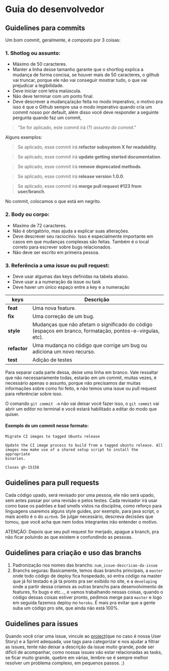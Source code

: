 # Guia do desenvolvedor

##  Guidelines para commits

Um bom commit, geralmente, é composto por 3 coisas: 

###   1. Shotlog ou assunto:

- Máximo de 50 caracteres.
- Manter a linha desse tamanho garante que o shortlog explica a mudança de forma concisa, se houver mais de 50 caracteres, o github vai truncar, porque ele não vai conseguir mostrar tudo, o que vai prejudicar a legibilidade.
-  Deve iniciar com letra maiúscula.
- Não deve terminar com um ponto final.
- Deve descrever a mudança/ação feita no modo imperativo, o motivo pra isso é que o Github sempre usa o modo imperativo quando cria um commit nosso por default, além disso você deve responder a seguinte pergunta quando faz um commit,  
> "Se for aplicado, este commit irá (?) *assunto do commit*."

Alguns exemplos: 
  > Se aplicado, esse commit irá **refactor subsystem X for readability**.
  
  > Se aplicado, esse commit irá **update getting started documentation**.
  
  > Se aplicado, esse commit irá **remove deprecated methods**.
  
  > Se aplicado, esse commit irá **release version 1.0.0**.
  
  > Se aplicado, esse commit irá **merge pull request #123 from user/branch**.

No commit, colocamos o que está em negrito.

###   2. Body ou corpo:
- Maximo de 72 caracteres.
- Não é obrigatório, mas ajuda a explicar suas alterações.
- Deve descrever seu raciocínio. Isso é especialmente importante em casos em que mudanças complexas são feitas. Também é o local correto para escrever sobre bugs relacionados.
- Não deve ser escrito em primeira pessoa.

###     3. Referência a uma issue ou pull request:
- Deve usar algumas das keys definidas na tabela abaixo.
- Deve usar a a numeração da issue ou task
- Deve haver um único espaço entre a key e a numeração

| keys         | Descrição                                                                                               |
| -------------|---------------------------------------------------------------------------------------------------------|
| **feat**     | Uma nova feature.                                                                                       |
| **fix**      | Uma correção de um bug.                                                                                 |
| **style**    | Mudanças que não afetam o significado do código (espaços em branco, formatação, pontos-e-virgulas, etc).|
| **refactor** | Uma mudança no código que corrige um bug ou adiciona um novo recurso.                                   |
| **test**     | Adição de testes                                                                                        |

Para separar cada parte dessa, deixe uma linha em branco. Vale ressaltar que não necessariamente todas, estarão em um commit, muitas vezes, é necessário apenas o assunto, porque não precisamos dar muitas informações sobre como foi feito, e não temos uma issue ou pull request para referênciar sobre isso.

O comando `git commit -m` não vai deixar você fazer isso, o `git commit` vai abrir um editor no terminal e você estará habilitado a editar do modo que quiser.

#### Exemplo de um commit nesse formato:

```
Migrate CI images to tagged Ubuntu release

Update the CI image process to build from a tagged ubuntu release. All
images now make use of a shared setup script to install the appropriate
binaries.

Closes gh-15158
```

## Guidelines para pull requests

Cada código upado, será revisado por uma pessoa, ele não será upado, sem antes passar por uma revisão e pelos testes. Cada revisador irá usar como base os padrões e bad smells vistos na disciplina, como reforço para linguagens usaremos alguns style guides, por exemplo, para java script, o mais aceito é o do `airbnb`. Se julgar necessário, descreva decisões que tomou, que você acha que nem todos integrantes irão entender o motivo.

<aside class="warning">
ATENÇÃO: Depois que seu pull request for merjado, apague a branch, pra não ficar poluindo as que existem e confundindo as pessoas.
</aside>


## Guidelines para criação e uso das branchs

1. Padronização nos nomes das branchs: `num_issue-descricao-da-issue`
2. Branchs seguras: Basicamente, temos duas branchs principais, a `master` onde todo código de deploy fica hospedado, só entra código na master que já foi testado e já tá pronto pra ser exibido no site, e a `developing` onde a partir dessa criamos as outras branchs para desenvolvimento de features, fix bugs e etc..., e vamos trabalhando nessas coisas, quando o código dessas coisas estiver pronto, pedimos merge para `master` e logo em seguida fazemos deploy no `heroku`. 
É mais pra evitar que a gente suba um código pro site, que ainda não está 100%.

## Guidelines para issues

Quando você criar uma issue, vincule ao [project](https://github.com/SpinnelSun/CCCPharma/projects)(que no caso é nossa User Story) e a Sprint adequada, use tags para categorizar e nos ajudar a filtrar as issues, tente não deixar a descrição da issue muito grande, pode ser dificil de acompanhar, como nossas issues vão estar relacionadas as tasks, se ficar muito grande, quebre em várias, lembre-se é sempre melhor resolver um problema complexo, em pequenos passos. ;)
